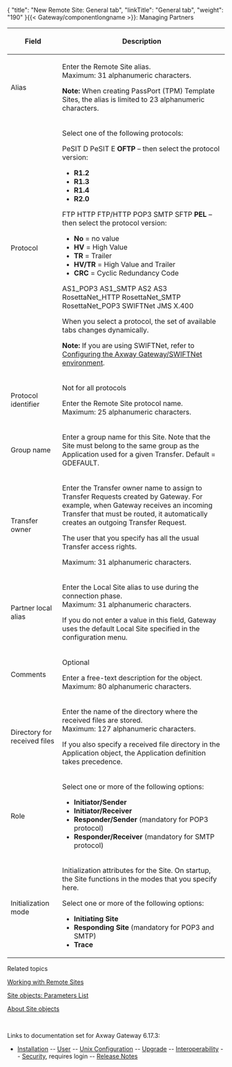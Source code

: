 {
    "title": "New Remote Site: General tab",
    "linkTitle": "General tab",
    "weight": "190"
}{{< Gateway/componentlongname  >}}: Managing Partners

<table>
         
         
         
   
   <thead>
      <tr>
<th class="HeadE-Column1-Header1"><p>Field</p>         </th>
<th class="HeadD-Column1-Header1"><p>Description</p>         </th>
      </tr>
   </thead>
   <tbody>
      <tr>
         <td><p>Alias</p>         </td>
         <td><p>Enter the Remote Site alias.<br />
Maximum: 31 alphanumeric characters.</p>
<p><strong>Note:</strong> When creating PassPort (TPM) Template Sites, the alias is limited to 23 alphanumeric characters.</p>         </td>
      </tr>
      <tr>
         <td><p>Protocol</p>         </td>
         <td><p>Select one of the following protocols:</p>
PeSIT D
PeSIT E
<strong>OFTP</strong> – then select the protocol version:
<ul>
<li><strong>R1.2</strong></li>
<li><strong>R1.3</strong></li>
<li><strong>R1.4</strong></li>
<li><strong>R2.0</strong></li>
</ul>
FTP
HTTP
FTP/HTTP
POP3
SMTP
SFTP
<span style="font-weight: bold;">PEL</span> – then select the protocol version:
<ul>
<li><strong>No</strong> = no value</li>
<li><strong>HV</strong> = High Value</li>
<li><strong>TR</strong> = Trailer</li>
<li><strong>HV/TR</strong> = High Value and Trailer</li>
<li><strong>CRC</strong> = Cyclic Redundancy Code</li>
</ul>
AS1_POP3
AS1_SMTP
AS2
AS3
RosettaNet_HTTP
RosettaNet_SMTP
RosettaNet_POP3
SWIFTNet
JMS
X.400
<p>When you select a protocol, the set of available tabs changes dynamically.</p>
<p><strong>Note:</strong> If you are using SWIFTNet, refer to <a href="../../../../connectors_about/swiftnet_about/swiftnet_connector/swiftnet_configuring#Creating_remote_site_object_for_SWIFTNet">Configuring the <span class="mc-variable axway_variables.Component_Long_Name variable">Axway Gateway</span>/SWIFTNet environment</a>.</p>         </td>
      </tr>
      <tr>
         <td><p>Protocol identifier</p>         </td>
         <td><p>Not for all protocols</p>
<p>Enter the Remote Site protocol name.<br />
Maximum: 25 alphanumeric characters.</p>         </td>
      </tr>
      <tr>
         <td><p>Group name</p>         </td>
         <td><p>Enter a group name for this Site. Note that the Site must belong to the same group as the Application used for a given Transfer. Default = GDEFAULT.</p>         </td>
      </tr>
      <tr>
         <td><p>Transfer owner</p>         </td>
         <td><p>Enter the Transfer owner name to assign to Transfer Requests created by Gateway. For example, when Gateway receives an incoming Transfer that must be routed, it automatically creates an outgoing Transfer Request.</p>
<p>The user that you specify has all the usual Transfer access rights.</p>
<p>Maximum: 31 alphanumeric characters.</p>         </td>
      </tr>
      <tr>
         <td><p>Partner local alias</p>         </td>
         <td><p>Enter the Local Site alias to use during the connection phase.<br />
Maximum: 31 alphanumeric characters.</p>
<p>If you do not enter a value in this field, Gateway uses the default Local Site specified in the configuration menu.</p>         </td>
      </tr>
      <tr>
         <td><p>Comments</p>         </td>
         <td><p>Optional</p>
<p>Enter a free-text description for the object.<br />
Maximum: 80 alphanumeric characters.</p>         </td>
      </tr>
      <tr>
         <td><p>Directory for received files</p>         </td>
         <td><p>Enter the name of the directory where the received files are stored.<br />
Maximum: 127 alphanumeric characters.</p>
<p>If you also specify a received file directory in the Application object, the Application definition takes precedence.</p>         </td>
      </tr>
      <tr>
         <td><p>Role</p>         </td>
         <td><p>Select one or more of the following options:</p>
<ul>
<li><span style="font-weight: bold;">Initiator/Sender</span></li>
<li><span style="font-weight: bold;">Initiator/Receiver</span></li>
<li><span style="font-weight: bold;">Responder/Sender</span> (mandatory for POP3 protocol)</li>
<li><span style="font-weight: bold;">Responder/Receiver</span> (mandatory for SMTP protocol)</li>
</ul>         </td>
      </tr>
      <tr>
         <td><p>Initialization mode</p>         </td>
         <td><p>Initialization attributes for the Site. On startup, the Site functions in the modes that you specify here.</p>
<p>Select one or more of the following options:</p>
<ul>
<li><span style="font-weight: bold;">Initiating Site</span></li>
<li><span style="font-weight: bold;">Responding Site</span> (mandatory for POP3 and SMTP)</li>
<li><span style="font-weight: bold;">Trace</span></li>
</ul>         </td>
      </tr>
   </tbody>
</table>

Related topics

[Working with Remote Sites](../)

[Site objects: Parameters List](../../managing_local_sites_cli/sites_parameter_list)

[About Site objects](../../)

 

Links to documentation set for Axway Gateway <span class="mc-variable axway_variables.Release_Number variable">6.17.3</span>:

-   [Installation](/bundle/Gateway_6173_InstallationGuide_allOS_en_HTML5/page/Content/start_page.htm) -- [User](/bundle/Gateway_6173_UsersGuide_allOS_en_HTML5/page/Content/start_page.htm) -- [Unix Configuration](/bundle/Gateway_6173_ConfigurationGuide_UNIX_en_HTML5/page/Content/start_page.htm) -- [Upgrade](/bundle/Gateway_6173_UpgradeGuide_allOS_en_HTML5/page/Content/start_page.htm) -- [Interoperability](/bundle/Gateway_6173_InteroperabilityGuide_allOS_en_HTML5/page/Content/start_page.htm) -- [Security](/bundle/Gateway_6173_SecurityGuide_allOS_en_HTML5/page/Content/start_page.htm), requires login -- [Release Notes](/bundle/Gateway_6173_ReleaseNotes_allOS_en_HTML5/page/Content/Gateway_ReleaseNotes_allOS_en.htm)
